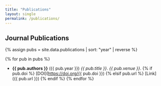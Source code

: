 ```yaml
---
title: "Publications"
layout: single
permalink: /publications/
---
```


## Journal Publications

{% assign pubs = site.data.publications | sort: "year" | reverse %}

{% for pub in pubs %}
- **{{ pub.authors }}** ({{ pub.year }}) *{{ pub.title }}*. _{{ pub.venue }}_.
  {% if pub.doi %}
    [DOI](https://doi.org/{{ pub.doi }})
  {% elsif pub.url %}
    [Link]({{ pub.url }})
  {% endif %}
{% endfor %}
